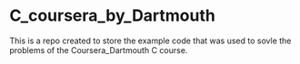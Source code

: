 # C_coursera_by_Dartmouth
This is a repo created to store the example code that was used to sovle the problems of the Coursera_Dartmouth C course.
